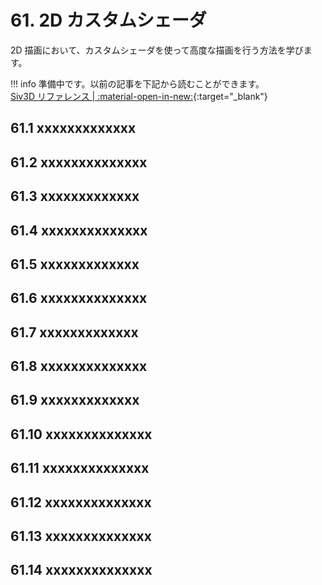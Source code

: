 # 61. 2D カスタムシェーダ
2D 描画において、カスタムシェーダを使って高度な描画を行う方法を学びます。

!!! info
    準備中です。以前の記事を下記から読むことができます。  
    [Siv3D リファレンス |  :material-open-in-new:](https://zenn.dev/reputeless/books/siv3d-documentation/viewer/tutorial-shader2d){:target="_blank"}


## 61.1 xxxxxxxxxxxxx


## 61.2 xxxxxxxxxxxxxx


## 61.3 xxxxxxxxxxxxx


## 61.4 xxxxxxxxxxxxxx


## 61.5 xxxxxxxxxxxxx


## 61.6 xxxxxxxxxxxxxx


## 61.7 xxxxxxxxxxxxx


## 61.8 xxxxxxxxxxxxxx


## 61.9 xxxxxxxxxxxxx


## 61.10 xxxxxxxxxxxxxx


## 61.11 xxxxxxxxxxxxxx


## 61.12 xxxxxxxxxxxxxx


## 61.13 xxxxxxxxxxxxxx


## 61.14 xxxxxxxxxxxxxx


